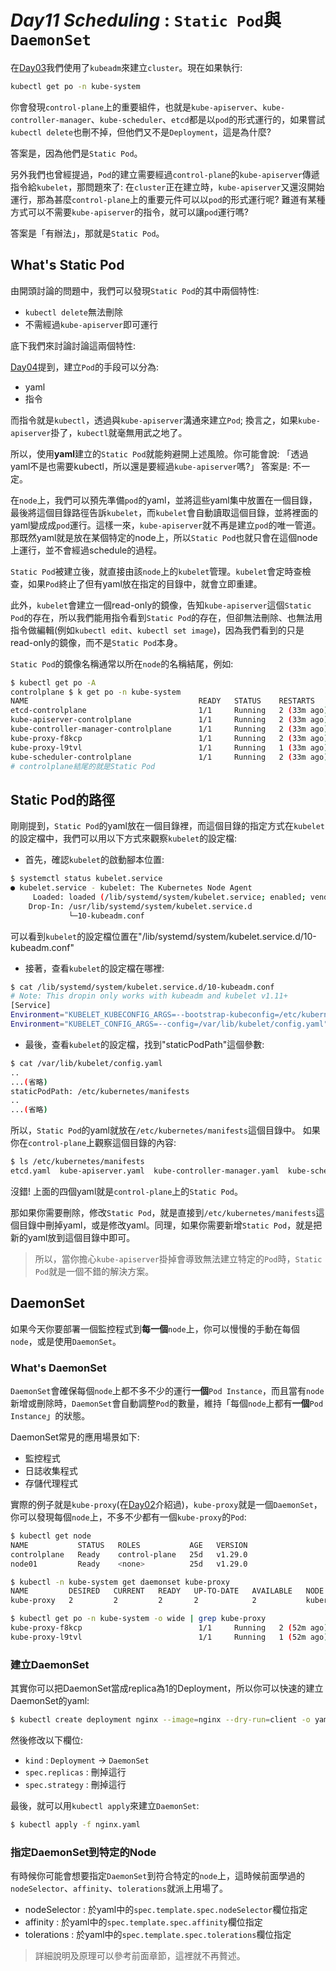 # *Day11 Scheduling* : `Static Pod`與`DaemonSet`

在[Day03](03.md)我們使用了`kubeadm`來建立`cluster`。現在如果執行:

```bash
kubectl get po -n kube-system
```

你會發現`control-plane`上的重要組件，也就是`kube-apiserver`、`kube-controller-manager`、`kube-scheduler`、`etcd`都是以`pod`的形式運行的，如果嘗試`kubectl delete`也刪不掉，但他們又不是`Deployment`，這是為什麼? 

答案是，因為他們是`Static Pod`。

另外我們也曾經提過，`Pod`的建立需要經過`control-plane`的`kube-apiserver`傳遞指令給`kubelet`，那問題來了: 在`cluster`正在建立時，`kube-apiserver`又還沒開始運行，那為甚麼`control-plane`上的重要元件可以以`pod`的形式運行呢? 難道有某種方式可以不需要`kube-apiserver`的指令，就可以讓`pod`運行嗎?

答案是「有辦法」，那就是`Static Pod`。

## What's Static Pod

由開頭討論的問題中，我們可以發現`Static Pod`的其中兩個特性:
  * `kubectl delete`無法刪除
  * 不需經過`kube-apiserver`即可運行

底下我們來討論討論這兩個特性:

[Day04](04-1.md)提到，建立`Pod`的手段可以分為:
  * yaml
  * 指令

而指令就是`kubectl`，透過與`kube-apiserver`溝通來建立`Pod`; 換言之，如果`kube-apiserver`掛了，`kubectl`就毫無用武之地了。

所以，使用**yaml**建立的`Static Pod`就能夠避開上述風險。你可能會說: 「透過yaml不是也需要kubectl，所以還是要經過`kube-apiserver`嗎?」 答案是: 不一定。

在`node`上，我們可以預先準備`pod`的yaml，並將這些yaml集中放置在一個目錄，最後將這個目錄路徑告訴`kubelet`，而`kubelet`會自動讀取這個目錄，並將裡面的yaml變成成`pod`運行。這樣一來，`kube-apiserver`就不再是建立`pod`的唯一管道。那既然yaml就是放在某個特定的node上，所以`Static Pod`也就只會在這個node上運行，並不會經過schedule的過程。

`Static Pod`被建立後，就直接由該`node`上的`kubelet`管理。`kubelet`會定時查檢查，如果`Pod`終止了但有yaml放在指定的目錄中，就會立即重建。

此外，`kubelet`會建立一個read-only的鏡像，告知`kube-apiserver`這個`Static Pod`的存在，所以我們能用指令看到`Static Pod`的存在，但卻無法刪除、也無法用指令做編輯(例如`kubectl edit`、`kubectl set image`)，因為我們看到的只是read-only的鏡像，而不是`Static Pod`本身。

`Static Pod`的鏡像名稱通常以所在`node`的名稱結尾，例如:
  
```bash
$ kubectl get po -A
controlplane $ k get po -n kube-system 
NAME                                      READY   STATUS    RESTARTS      AGE
etcd-controlplane                         1/1     Running   2 (33m ago)   25d
kube-apiserver-controlplane               1/1     Running   2 (33m ago)   25d
kube-controller-manager-controlplane      1/1     Running   2 (33m ago)   25d
kube-proxy-f8kcp                          1/1     Running   2 (33m ago)   25d
kube-proxy-l9tvl                          1/1     Running   1 (33m ago)   25d
kube-scheduler-controlplane               1/1     Running   2 (33m ago)   25d
# controlplane結尾的就是Static Pod
```
## Static Pod的路徑

剛剛提到，`Static Pod`的yaml放在一個目錄裡，而這個目錄的指定方式在`kubelet`的設定檔中，我們可以用以下方式來觀察`kubelet`的設定檔:

* 首先，確認`kubelet`的啟動腳本位置:
```bash
$ systemctl status kubelet.service 
● kubelet.service - kubelet: The Kubernetes Node Agent
     Loaded: loaded (/lib/systemd/system/kubelet.service; enabled; vendor preset: enabled)
    Drop-In: /usr/lib/systemd/system/kubelet.service.d
             └─10-kubeadm.conf
```

可以看到`kubelet`的設定檔位置在"/lib/systemd/system/kubelet.service.d/10-kubeadm.conf"

* 接著，查看`kubelet`的設定檔在哪裡:

```bash
$ cat /lib/systemd/system/kubelet.service.d/10-kubeadm.conf
# Note: This dropin only works with kubeadm and kubelet v1.11+
[Service]
Environment="KUBELET_KUBECONFIG_ARGS=--bootstrap-kubeconfig=/etc/kubernetes/bootstrap-kubelet.conf --kubeconfig=/etc/kubernetes/kubelet.conf"
Environment="KUBELET_CONFIG_ARGS=--config=/var/lib/kubelet/config.yaml" # 這行就是指定kubelet的設定檔位置
```
* 最後，查看`kubelet`的設定檔，找到"staticPodPath"這個參數:

```bash
$ cat /var/lib/kubelet/config.yaml
..
...(省略) 
staticPodPath: /etc/kubernetes/manifests
..
...(省略)
```

所以，`Static Pod`的yaml就放在`/etc/kubernetes/manifests`這個目錄中。
如果你在`control-plane`上觀察這個目錄的內容:

```bash
$ ls /etc/kubernetes/manifests
etcd.yaml  kube-apiserver.yaml  kube-controller-manager.yaml  kube-scheduler.yaml
```
沒錯! 上面的四個yaml就是`control-plane`上的`Static Pod`。

那如果你需要刪除，修改`Static Pod`，就是直接到`/etc/kubernetes/manifests`這個目錄中刪掉yaml，或是修改yaml。同理，如果你需要新增`Static Pod`，就是把新的yaml放到這個目錄中即可。

> 所以，當你擔心`kube-apiserver`掛掉會導致無法建立特定的`Pod`時，`Static Pod`就是一個不錯的解決方案。

## DaemonSet

如果今天你要部署一個監控程式到**每一個**`node`上，你可以慢慢的手動在每個`node`，或是使用`DaemonSet`。

### What's DaemonSet

`DaemonSet`會確保每個`node`上都不多不少的運行**一個**`Pod Instance`，而且當有`node`新增或刪除時，`DaemonSet`會自動調整`Pod`的數量，維持「每個`node`上都有**一個**`Pod Instance`」的狀態。

DaemonSet常見的應用場景如下:
  * 監控程式
  * 日誌收集程式
  * 存儲代理程式

實際的例子就是`kube-proxy`(在[Day02](02-1.md)介紹過)，`kube-proxy`就是一個`DaemonSet`，你可以發現每個`node`上，不多不少都有一個`kube-proxy`的`Pod`:
  
```bash
$ kubectl get node
NAME           STATUS   ROLES           AGE   VERSION
controlplane   Ready    control-plane   25d   v1.29.0
node01         Ready    <none>          25d   v1.29.0

$ kubectl -n kube-system get daemonset kube-proxy 
NAME         DESIRED   CURRENT   READY   UP-TO-DATE   AVAILABLE   NODE SELECTOR            AGE
kube-proxy   2         2         2       2            2           kubernetes.io/os=linux   25d

$ kubectl get po -n kube-system -o wide | grep kube-proxy
kube-proxy-f8kcp                          1/1     Running   2 (52m ago)   25d   172.30.1.2    controlplane   <none>           <none>
kube-proxy-l9tvl                          1/1     Running   1 (52m ago)   25d   172.30.2.2    node01         <none>           <none>
```

### 建立DaemonSet

其實你可以把DaemonSet當成replica為1的Deployment，所以你可以快速的建立DaemonSet的yaml:

```bash
$ kubectl create deployment nginx --image=nginx --dry-run=client -o yaml > nginx.yaml
```

然後修改以下欄位:
  * `kind` : `Deployment` -> `DaemonSet`
  * `spec.replicas` : 刪掉這行
  * `spec.strategy` : 刪掉這行

最後，就可以用`kubectl apply`來建立`DaemonSet`:
  
```bash
$ kubectl apply -f nginx.yaml
```

### 指定DaemonSet到特定的Node

有時候你可能會想要指定`DaemonSet`到符合特定的`node`上，這時候前面學過的`nodeSelector`、`affinity`、`tolerations`就派上用場了。

* nodeSelector : 於yaml中的`spec.template.spec.nodeSelector`欄位指定
* affinity : 於yaml中的`spec.template.spec.affinity`欄位指定
* tolerations : 於yaml中的`spec.template.spec.tolerations`欄位指定

> 詳細說明及原理可以參考前面章節，這裡就不再贅述。